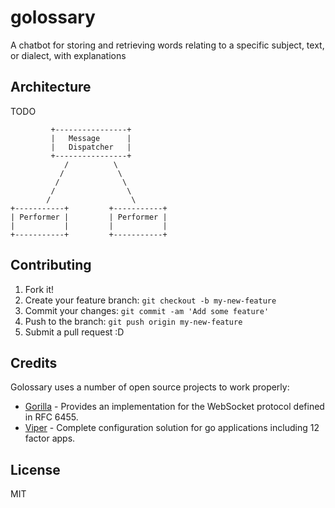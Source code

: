 # golossary
A chatbot for storing and retrieving words relating to a specific subject, text, or dialect, with explanations


## Architecture
TODO

```
         +----------------+        
         |   Message      |        
         |   Dispatcher   |        
         +----------------+        
            /          \           
           /            \          
          /              \         
         /                \        
        /                  \       
+-----------+         +-----------+
| Performer |         | Performer |
|           |         |           |
+-----------+         +-----------+
```


## Contributing

1. Fork it!
2. Create your feature branch: `git checkout -b my-new-feature`
3. Commit your changes: `git commit -am 'Add some feature'`
4. Push to the branch: `git push origin my-new-feature`
5. Submit a pull request :D


## Credits

Golossary uses a number of open source projects to work properly:

* [Gorilla] - Provides an implementation for the WebSocket protocol defined in RFC 6455.
* [Viper] - Complete configuration solution for go applications including 12 factor apps.

## License

MIT


[Gorilla]: http://www.gorillatoolkit.org/pkg/websocket#ReadJSON
[Viper]: https://github.com/spf13/viper
